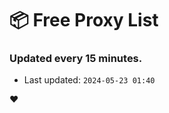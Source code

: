 # :package: Free Proxy List
### Updated every 15 minutes.

- Last updated: `2024-05-23 01:40`

:heart:

